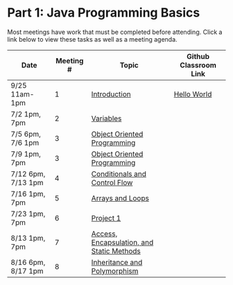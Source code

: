 # Part 1: Java Programming Basics
Most meetings have work that must be completed before attending. Click a link below to view these tasks as well as a meeting agenda.

| Date | Meeting # | Topic | Github Classroom Link |
| ---- | --- |--- | --- |
|9/25 11am-1pm | 1 | [Introduction](part1lessons/1Introduction.md) | [Hello World](https://classroom.github.com/a/KF4nYZ8C)
|7/2 1pm, 7pm | 2 | [Variables](part1lessons/2Variables.md) | |
|7/5 6pm, 7/6 1pm | 3 | [Object Oriented Programming](part1lessons/3ObjectOrientedProgramming.md) | |
|7/9 1pm, 7pm | 3 | [Object Oriented Programming](part1lessons/3ObjectOrientedProgramming.md) | |
|7/12 6pm, 7/13 1pm | 4 | [Conditionals and Control Flow](part1lessons/4ConditionalsAndControlFlow.md) | |
|7/16 1pm, 7pm | 5 | [Arrays and Loops](part1lessons/5ArraysLoops.md) | |
|7/23 1pm, 7pm | 6 | [Project 1](part1lessons/Project1-ClassScheduler.md) | |
|8/13 1pm, 7pm | 7 | [Access, Encapsulation, and Static Methods](part1lessons/7AccessEncapsulationStaticMethods.md)| |
|8/16 6pm, 8/17 1pm | 8 | [Inheritance and Polymorphism](part1lessons/8InheritancePolymorphism.md)| |
